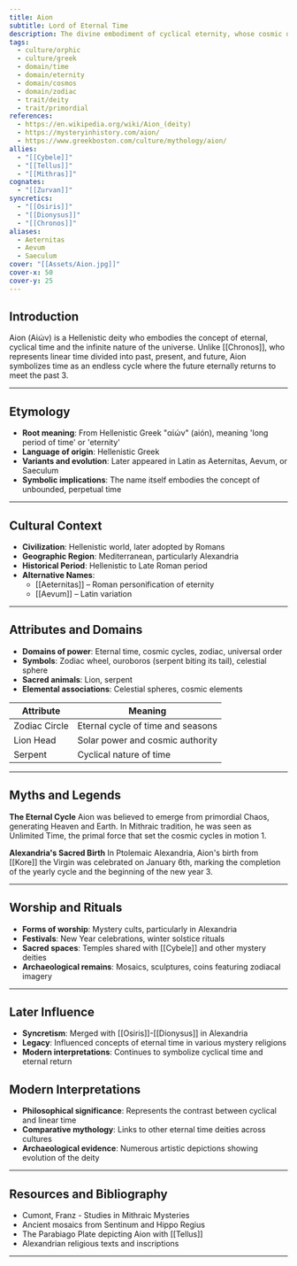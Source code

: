 ```yaml
---
title: Aion
subtitle: Lord of Eternal Time
description: The divine embodiment of cyclical eternity, whose cosmic dance weaves the endless patterns of time
tags:
  - culture/orphic
  - culture/greek
  - domain/time
  - domain/eternity
  - domain/cosmos
  - domain/zodiac
  - trait/deity
  - trait/primordial
references:
  - https://en.wikipedia.org/wiki/Aion_(deity)
  - https://mysteryinhistory.com/aion/
  - https://www.greekboston.com/culture/mythology/aion/
allies:
  - "[[Cybele]]"
  - "[[Tellus]]"
  - "[[Mithras]]"
cognates:
  - "[[Zurvan]]"
syncretics:
  - "[[Osiris]]"
  - "[[Dionysus]]"
  - "[[Chronos]]"
aliases:
  - Aeternitas
  - Aevum
  - Saeculum
cover: "[[Assets/Aion.jpg]]"
cover-x: 50
cover-y: 25
---
```

##  Introduction
Aion (Αἰών) is a Hellenistic deity who embodies the concept of eternal, cyclical time and the infinite nature of the universe. Unlike [[Chronos]], who represents linear time divided into past, present, and future, Aion symbolizes time as an endless cycle where the future eternally returns to meet the past <mcreference link="https://en.wikipedia.org/wiki/Aion_(deity)" index="3">3</mcreference>.

---

## Etymology

- **Root meaning**: From Hellenistic Greek "αἰών" (aión), meaning 'long period of time' or 'eternity'
- **Language of origin**: Hellenistic Greek
- **Variants and evolution**: Later appeared in Latin as Aeternitas, Aevum, or Saeculum
- **Symbolic implications**: The name itself embodies the concept of unbounded, perpetual time

---

##  Cultural Context

- **Civilization**: Hellenistic world, later adopted by Romans
- **Geographic Region**: Mediterranean, particularly Alexandria
- **Historical Period**: Hellenistic to Late Roman period
- **Alternative Names**:
  - [[Aeternitas]] – Roman personification of eternity
  - [[Aevum]] – Latin variation

---

## Attributes and Domains

- **Domains of power**: Eternal time, cosmic cycles, zodiac, universal order
- **Symbols**: Zodiac wheel, ouroboros (serpent biting its tail), celestial sphere
- **Sacred animals**: Lion, serpent
- **Elemental associations**: Celestial spheres, cosmic elements

| Attribute | Meaning |
|----------------|---------------------------------|
| Zodiac Circle | Eternal cycle of time and seasons |
| Lion Head | Solar power and cosmic authority |
| Serpent | Cyclical nature of time |

---

## Myths and Legends

**The Eternal Cycle**
Aion was believed to emerge from primordial Chaos, generating Heaven and Earth. In Mithraic tradition, he was seen as Unlimited Time, the primal force that set the cosmic cycles in motion <mcreference link="https://mysteryinhistory.com/aion/" index="1">1</mcreference>.

**Alexandria's Sacred Birth**
In Ptolemaic Alexandria, Aion's birth from [[Kore]] the Virgin was celebrated on January 6th, marking the completion of the yearly cycle and the beginning of the new year <mcreference link="https://en.wikipedia.org/wiki/Aion_(deity)" index="3">3</mcreference>.

---

## Worship and Rituals

- **Forms of worship**: Mystery cults, particularly in Alexandria
- **Festivals**: New Year celebrations, winter solstice rituals
- **Sacred spaces**: Temples shared with [[Cybele]] and other mystery deities
- **Archaeological remains**: Mosaics, sculptures, coins featuring zodiacal imagery

---

## Later Influence

- **Syncretism**: Merged with [[Osiris]]-[[Dionysus]] in Alexandria
- **Legacy**: Influenced concepts of eternal time in various mystery religions
- **Modern interpretations**: Continues to symbolize cyclical time and eternal return

## Modern Interpretations

- **Philosophical significance**: Represents the contrast between cyclical and linear time
- **Comparative mythology**: Links to other eternal time deities across cultures
- **Archaeological evidence**: Numerous artistic depictions showing evolution of the deity

---

## Resources and Bibliography

- Cumont, Franz - Studies in Mithraic Mysteries
- Ancient mosaics from Sentinum and Hippo Regius
- The Parabiago Plate depicting Aion with [[Tellus]]
- Alexandrian religious texts and inscriptions

---
